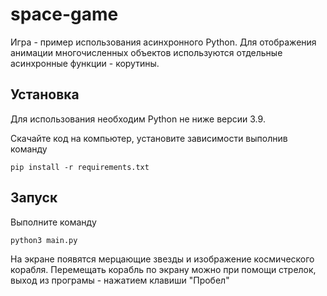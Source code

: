 # space-game

Игра - пример использования асинхронного Python. Для отображения анимации многочисленных объектов используются отдельные асинхронные функции - корутины.

## Установка

Для использования необходим Python не ниже версии 3.9.

Скачайте код на компьютер, установите зависимости выполнив команду

    pip install -r requirements.txt
  
## Запуск

Выполните команду

    python3 main.py
    
На экране появятся мерцающие звезды и изображение космического корабля. Перемещать корабль по экрану можно при помощи стрелок, выход из програмы - нажатием клавиши "Пробел"
